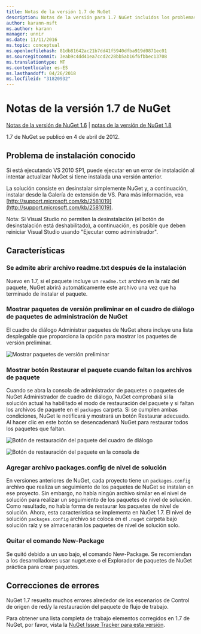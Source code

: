 ```yaml
---
title: Notas de la versión 1.7 de NuGet
description: Notas de la versión para 1.7 NuGet incluidos los problemas conocidos, correcciones de errores, las funciones agregadas y dcr.
author: karann-msft
ms.author: karann
manager: unnir
ms.date: 11/11/2016
ms.topic: conceptual
ms.openlocfilehash: 81db81642ac21b7dd41f5940dfba919d0871ec01
ms.sourcegitcommit: 3eab9c4dd41ea7ccd2c28bb5ab16f6fbbec13708
ms.translationtype: MT
ms.contentlocale: es-ES
ms.lasthandoff: 04/26/2018
ms.locfileid: "31820932"
---
```

# <a name="nuget-17-release-notes"></a>Notas de la versión 1.7 de NuGet

[Notas de la versión de NuGet 1.6](../release-notes/nuget-1.6.md) | [notas de la versión de NuGet 1.8](../release-notes/nuget-1.8.md)

1.7 de NuGet se publicó en 4 de abril de 2012.

## <a name="known-installation-issue"></a>Problema de instalación conocido
Si está ejecutando VS 2010 SP1, puede ejecutar en un error de instalación al intentar actualizar NuGet si tiene instalada una versión anterior.

La solución consiste en desinstalar simplemente NuGet y, a continuación, instalar desde la Galería de extensión de VS.  Para más información, vea [http://support.microsoft.com/kb/2581019](http://support.microsoft.com/kb/2581019).

Nota: Si Visual Studio no permiten la desinstalación (el botón de desinstalación está deshabilitado), a continuación, es posible que deben reiniciar Visual Studio usando "Ejecutar como administrador".

## <a name="features"></a>Características

### <a name="support-opening-readmetxt-file-after-installation"></a>Se admite abrir archivo readme.txt después de la instalación
Nuevo en 1.7, si el paquete incluye un `readme.txt` archivo en la raíz del paquete, NuGet abrirá automáticamente este archivo una vez que ha terminado de instalar el paquete.

### <a name="show-prerelease-packages-in-the-manage-nuget-packages-dialog"></a>Mostrar paquetes de versión preliminar en el cuadro de diálogo de paquetes de administración de NuGet
El cuadro de diálogo Administrar paquetes de NuGet ahora incluye una lista desplegable que proporciona la opción para mostrar los paquetes de versión preliminar.

![Mostrar paquetes de versión preliminar](./media/prerelease-dropdown.png)

### <a name="show-package-restore-button-when-package-files-are-missing"></a>Mostrar botón Restaurar el paquete cuando faltan los archivos de paquete
Cuando se abra la consola de administrador de paquetes o paquetes de NuGet Administrador de cuadro de diálogo, NuGet comprobará si la solución actual ha habilitado el modo de restauración del paquete y si faltan los archivos de paquete en el `packages` carpeta. Si se cumplen ambas condiciones, NuGet le notificará y mostrará un botón Restaurar adecuado. Al hacer clic en este botón se desencadenará NuGet para restaurar todos los paquetes que faltan.

![Botón de restauración del paquete del cuadro de diálogo](./media/packagerestore-dialog.png)

![Botón de restauración del paquete en la consola de](./media/packagerestore-console.png)

### <a name="add-solution-level-packagesconfig-file"></a>Agregar archivo packages.config de nivel de solución
En versiones anteriores de NuGet, cada proyecto tiene un `packages.config` archivo que realiza un seguimiento de los paquetes de NuGet se instalan en ese proyecto. Sin embargo, no había ningún archivo similar en el nivel de solución para realizar un seguimiento de los paquetes de nivel de solución. Como resultado, no había forma de restaurar los paquetes de nivel de solución.
Ahora, esta característica se implementa en NuGet 1.7. El nivel de solución `packages.config` archivo se coloca en el `.nuget` carpeta bajo solución raíz y se almacenarán los paquetes de nivel de solución solo.

### <a name="remove-new-package-command"></a>Quitar el comando New-Package
Se quitó debido a un uso bajo, el comando New-Package. Se recomiendan a los desarrolladores usar nuget.exe o el Explorador de paquetes de NuGet práctica para crear paquetes.

## <a name="bug-fixes"></a>Correcciones de errores
NuGet 1.7 resuelto muchos errores alrededor de los escenarios de Control de origen de red/y la restauración del paquete de flujo de trabajo.

Para obtener una lista completa de trabajo elementos corregidos en 1.7 de NuGet, por favor, vista la [NuGet Issue Tracker para esta versión](http://nuget.codeplex.com/workitem/list/advanced?keyword=&status=Closed&type=All&priority=All&release=NuGet%201.7&assignedTo=All&component=All&sortField=Votes&sortDirection=Descending&page=0).
